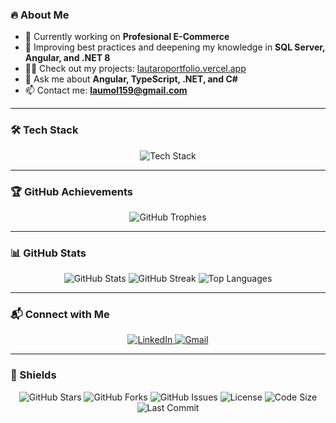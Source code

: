 
### 🔥 About Me  
- 🚀 Currently working on **Profesional E-Commerce**  
- 📖 Improving best practices and deepening my knowledge in **SQL Server, Angular, and .NET 8**  
- 👨‍💻 Check out my projects: [lautaroportfolio.vercel.app](https://lautaroportfolio.vercel.app/)  
- 💬 Ask me about **Angular, TypeScript, .NET, and C#**  
- 📫 Contact me: **laumol159@gmail.com**  

---

### 🛠️ Tech Stack  
<p align="center">
  <img src="https://skillicons.dev/icons?i=angular,dotnet,typescript,js,html,css,tailwind,bootstrap,git,github,vscode,visualstudio" alt="Tech Stack" />
</p>

---

### 🏆 GitHub Achievements  
<p align="center">
  <img src="https://github-profile-trophy.vercel.app/?username=lautaromol&theme=onedark&no-frame=true&row=1&column=7" alt="GitHub Trophies" />
</p>

---

### 📊 GitHub Stats  
<p align="center">
  <img src="https://github-readme-stats.vercel.app/api?username=lautaromol&show_icons=true&theme=dark&hide_border=true" alt="GitHub Stats" />
  <img src="https://github-readme-streak-stats.herokuapp.com/?user=lautaromol&theme=dark&hide_border=true" alt="GitHub Streak" />
  <img src="https://github-readme-stats.vercel.app/api/top-langs/?username=lautaromol&layout=compact&theme=dark&hide_border=true" alt="Top Languages" />
</p>

---

### 📬 Connect with Me  
<p align="center">
  <a href="https://www.linkedin.com/in/lautaro-maximiliano-castellanos-molina/" target="_blank">
    <img src="https://img.shields.io/badge/LinkedIn-0A66C2?style=for-the-badge&logo=linkedin&logoColor=white" alt="LinkedIn" />
  </a>
  <a href="mailto:laumol159@gmail.com">
    <img src="https://img.shields.io/badge/Gmail-D14836?style=for-the-badge&logo=gmail&logoColor=white" alt="Gmail" />
  </a>
</p>

---

### 🚀 Shields  
<p align="center">
  <img src="https://img.shields.io/github/stars/LautaroMol/LautaroMol?style=for-the-badge" alt="GitHub Stars" />
  <img src="https://img.shields.io/github/forks/LautaroMol/LautaroMol?style=for-the-badge" alt="GitHub Forks" />
  <img src="https://img.shields.io/github/issues/LautaroMol/LautaroMol?style=for-the-badge" alt="GitHub Issues" />
  <img src="https://img.shields.io/github/license/LautaroMol/LautaroMol?style=for-the-badge" alt="License" />
  <img src="https://img.shields.io/github/languages/code-size/LautaroMol/LautaroMol?style=for-the-badge" alt="Code Size" />
  <img src="https://img.shields.io/github/last-commit/LautaroMol/LautaroMol?style=for-the-badge" alt="Last Commit" />
</p>

